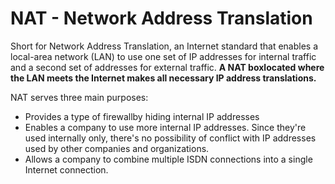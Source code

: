 # NAT - Network Address Translation

Short for Network Address Translation, an Internet standard that enables a local-area network \(LAN\) to use one set of IP addresses for internal traffic and a second set of addresses for external traffic. **A NAT boxlocated where the LAN meets the Internet makes all necessary IP address translations.**

NAT serves three main purposes:

* Provides a type of firewallby hiding internal IP addresses
* Enables a company to use more internal IP addresses. Since they're used internally only, there's no possibility of conflict with IP addresses used by other companies and organizations.
* Allows a company to combine multiple ISDN connections into a single Internet connection.

